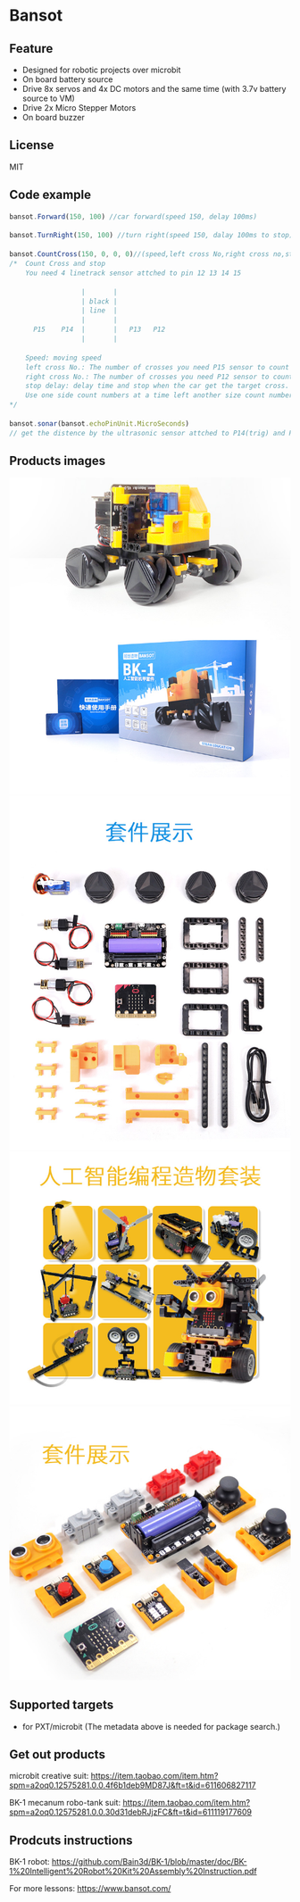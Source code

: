 # Bansot


## Feature

- Designed for robotic projects over microbit
- On board battery source
- Drive 8x servos and 4x DC motors and the same time (with 3.7v battery source to VM)
- Drive 2x Micro Stepper Motors
- On board buzzer


## License

MIT

## Code example
~~~javascript
bansot.Forward(150, 100) //car forward(speed 150, delay 100ms) 

bansot.TurnRight(150, 100) //turn right(speed 150, dalay 100ms to stop)

bansot.CountCross(150, 0, 0, 0)//(speed,left cross No,right cross no,stop delay)
/*  Count Cross and stop
    You need 4 linetrack sensor attched to pin 12 13 14 15

                  |       |
                  | black |
                  | line  |
                  |       |
      P15    P14  |       |   P13   P12
                  |       |
    
    Speed: moving speed
    left cross No.: The number of crosses you need P15 sensor to count
    right cross No.: The number of crosses you need P12 sensor to count
    stop delay: delay time and stop when the car get the target cross.
    Use one side count numbers at a time left another size count number "0";
*/

bansot.sonar(bansot.echoPinUnit.MicroSeconds)
// get the distence by the ultrasonic sensor attched to P14(trig) and P15(echo)
~~~

## Products images
![BK-1](https://raw.githubusercontent.com/Bain3d/pxt-bansot/master/images/BK-1.jpg)
![BK-1 Parts](https://raw.githubusercontent.com/Bain3d/pxt-bansot/master/images/BK-1_Parts.jpg)
![S4 suit](https://raw.githubusercontent.com/Bain3d/pxt-bansot/master/images/S4CreativeSuit.jpg)
![S4 Parts](https://raw.githubusercontent.com/Bain3d/pxt-bansot/master/images/S4CeativeSuitParts.jpg)

## Supported targets

* for PXT/microbit
(The metadata above is needed for package search.)

## Get out products
microbit creative suit: 
https://item.taobao.com/item.htm?spm=a2oq0.12575281.0.0.4f6b1deb9MD87J&ft=t&id=611606827117

BK-1 mecanum robo-tank suit: 
https://item.taobao.com/item.htm?spm=a2oq0.12575281.0.0.30d31debRJjzFC&ft=t&id=611119177609

## Prodcuts instructions
BK-1 robot:
https://github.com/Bain3d/BK-1/blob/master/doc/BK-1%20Intelligent%20Robot%20Kit%20Assembly%20Instruction.pdf

For more lessons:
https://www.bansot.com/

